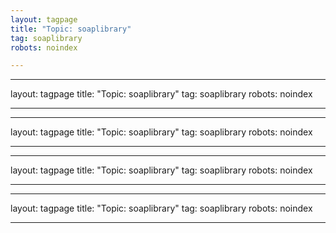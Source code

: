 ```yaml
---
layout: tagpage
title: "Topic: soaplibrary"
tag: soaplibrary
robots: noindex

---
```

---
layout: tagpage
title: "Topic: soaplibrary"
tag: soaplibrary
robots: noindex

---
---
layout: tagpage
title: "Topic: soaplibrary"
tag: soaplibrary
robots: noindex

---
---
layout: tagpage
title: "Topic: soaplibrary"
tag: soaplibrary
robots: noindex

---
---
layout: tagpage
title: "Topic: soaplibrary"
tag: soaplibrary
robots: noindex

---
